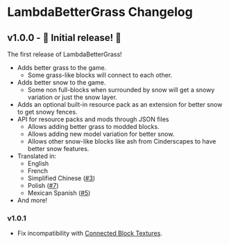 # LambdaBetterGrass Changelog

## v1.0.0 - :tada: Initial release! :tada:

The first release of LambdaBetterGrass!

 - Adds better grass to the game.
   - Some grass-like blocks will connect to each other.
 - Adds better snow to the game.
   - Some non full-blocks when surrounded by snow will get a snowy variation or just the snow layer.
 - Adds an optional built-in resource pack as an extension for better snow to get snowy fences.
 - API for resource packs and mods through JSON files
   - Allows adding better grass to modded blocks.
   - Allows adding new model variation for better snow.
   - Allows other snow-like blocks like ash from Cinderscapes to have better snow features.
 - Translated in:
   - English
   - French
   - Simplified Chinese ([#3](https://github.com/LambdAurora/LambdaBetterGrass/pull/3))
   - Polish ([#7](https://github.com/LambdAurora/LambdaBetterGrass/pull/7))
   - Mexican Spanish ([#5](https://github.com/LambdAurora/LambdaBetterGrass/pull/5))
 - And more!
 
### v1.0.1

 - Fix incompatibility with [Connected Block Textures].

[Connected Block Textures]: https://www.curseforge.com/minecraft/mc-mods/connected-block-textures "Connected Block Textures CurseForge page"
